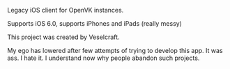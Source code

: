 Legacy iOS client for OpenVK instances.

Supports iOS 6.0, supports iPhones and iPads (really messy)

This project was created by Veselcraft.

My ego has lowered after few attempts of trying to develop this app. It was ass. I hate it. I understand now why people abandon such projects.
